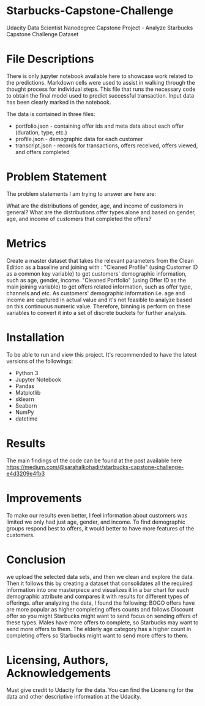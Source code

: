 # Starbucks-Capstone-Challenge
Udacity Data Scientist Nanodegree Capstone Project - Analyze Starbucks Capstone Challenge Dataset

# File Descriptions
There is only jupyter notebook available here to showcase work related to the predictions. Markdown cells were used to assist in walking through the thought process for individual steps. This file that runs the necessary code to obtain the final model used to predict successful transaction. Input data has been clearly marked in the notebook.

The data is contained in three files:
- portfolio.json - containing offer ids and meta data about each offer (duration, type, etc.)
- profile.json - demographic data for each customer
- transcript.json - records for transactions, offers received, offers viewed, and offers completed


# Problem Statement
The problem statements I am trying to answer are here are:

What are the distributions of gender, age, and income of customers in general?
What are the distributions offer types alone and based on gender, age, and income of customers that completed the offers? 

# Metrics
Create a master dataset that takes the relevant parameters from the Clean Edition as a baseline and joining with :
"Cleaned Profile" (using Customer ID as a common key variable) to get customers' demographic information, such as age, gender, income.
"Cleaned Portfolio" (using Offer ID as the main joining variable) to get offers related information, such as offer type, channels and etc.
As customers' demographic information i.e. age and income are captured in actual value and it's not feasible to analyze based on this continuous numeric value. Therefore, binning is perform on these variables to convert it into a set of discrete buckets for further analysis.

# Installation
To be able to run and view this project. It's recommended to have the latest versions of the followings:

- Python 3
- Jupyter Notebook
- Pandas
- Matplotlib
- sklearn
- Seaborn
- NumPy
- datetime

# Results
The main findings of the code can be found at the post available here https://medium.com/@sarahalkohadir/starbucks-capstone-challenge-e4d3209e4fb3 

# Improvements
To make our results even better, I feel information about customers was limited we only had just age, gender, and income. To find demographic groups respond best to offers, it would better to have more features of the customers.

# Conclusion
we upload the selected data sets, and then we clean and explore the data.
Then it follows this by creating a dataset that consolidates all the required information into one masterpiece and visualizes it in a bar chart for each demographic attribute and compares it with results for different types of offerings.
after analyzing the data, I found the following:
BOGO offers have are more popular as higher completing offers counts and follows Discount offer so you might Starbucks might want to send focus on sending offers of these types.
Males have more offers to complete, so Starbucks may want to send more offers to them.
The elderly age category has a higher count in completing offers so Starbucks might want to send more offers to them.

# Licensing, Authors, Acknowledgements
Must give credit to Udacity for the data. You can find the Licensing for the data and other descriptive information at the Udacity.
